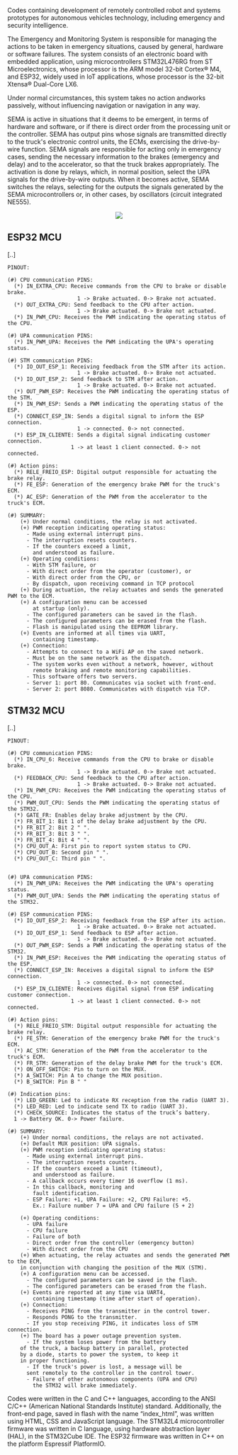 Codes containing development of remotely controlled robot and systems prototypes for autonomous vehicles technology, including emergency and security intelligence.

The Emergency and Monitoring System is responsible for managing the actions to be taken in emergency situations, caused by general, hardware or software failures. The system consists of an electronic board with embedded application, using microcontrollers STM32L476RG from ST Microelectronics, whose processor is the ARM model 32-bit Cortex® M4, and ESP32, widely used in IoT applications, whose processor is the 32-bit Xtensa® Dual-Core LX6.

Under normal circumstances, this system takes no action andworks passively, without influencing navigation or navigation in any way.

SEMA is active in situations that it deems to be emergent, in terms of hardware and software, or if there is direct order from the processing unit or the controller. SEMA has output pins whose signals are transmitted directly to the truck's electronic control units, the ECMs, exercising the drive-by-wire function. SEMA signals are responsible for acting only in emergency cases, sending the necessary information to the brakes (emergency and delay) and to the accelerator, so that the truck brakes appropriately. The activation is done by relays, which, in normal position, select the UPA signals for the drive-by-wire outputs. When it becomes active, SEMA switches the relays, selecting for the outputs the signals generated by the SEMA microcontrollers or, in other cases, by oscillators (circuit integrated NE555).

<p align="center">
<img src="./pic/gif_autonomous.gif" />
</p>

## ESP32 MCU

[..]
    
    PINOUT:

    (#) CPU communication PINS:
      (*) IN_EXTRA_CPU: Receive commands from the CPU to brake or disable brake.
                          1 -> Brake actuated. 0-> Brake not actuated.
      (*) OUT_EXTRA_CPU: Send feedback to the CPU after action.
                          1 -> Brake actuated. 0-> Brake not actuated.
      (*) IN_PWM_CPU: Receives the PWM indicating the operating status of the CPU.

    (#) UPA communication PINS:
      (*) IN_PWM_UPA: Receives the PWM indicating the UPA's operating status.

    (#) STM communication PINS:
      (*) IO_OUT_ESP_1: Receiving feedback from the STM after its action.
                          1 -> Brake actuated. 0-> Brake not actuated.
      (*) IO_OUT_ESP_2: Send feedback to STM after action.
                          1 -> Brake actuated. 0-> Brake not actuated.
      (*) OUT_PWM_ESP: Receives the PWM indicating the operating status of the STM.
      (*) IN_PWM_ESP: Sends a PWM indicating the operating status of the ESP.
      (*) CONNECT_ESP_IN: Sends a digital signal to inform the ESP connection.
                          1 -> connected. 0-> not connected.
      (*) ESP_IN_CLIENTE: Sends a digital signal indicating customer connection.
                        1 -> at least 1 client connected. 0-> not connected.

    (#) Action pins:
      (*) RELE_FREIO_ESP: Digital output responsible for actuating the brake relay.
      (*) FE_ESP: Generation of the emergency brake PWM for the truck's ECM.
      (*) AC_ESP: Generation of the PWM from the accelerator to the truck's ECM.

    (#) SUMMARY:
        (+) Under normal conditions, the relay is not activated.
        (+) PWM reception indicating operating status:
          - Made using external interrupt pins.
          - The interruption resets counters.
          - If the counters exceed a limit,
            and understood as failure.
        (+) Operating conditions:
          - With STM failure, or
          - With direct order from the operator (customer), or
          - With direct order from the CPU, or
          - By dispatch, upon receiving command in TCP protocol
        (+) During actuation, the relay actuates and sends the generated PWM to the ECM.
        (+) A configuration menu can be accessed
            at startup (only).
          - The configured parameters can be saved in the flash.
          - The configured parameters can be erased from the flash.
          - Flash is manipulated using the EEPROM library.
        (+) Events are informed at all times via UART,
            containing timestamp.
        (+) Connection:
          - Attempts to connect to a WiFi AP on the saved network.
          - Must be on the same network as the dispatch.
          - The system works even without a network, however, without
            remote braking and remote monitoring capabilities.
          - This software offers two servers.
          - Server 1: port 80. Communicates via socket with front-end.
          - Server 2: port 8080. Communicates with dispatch via TCP.


## STM32 MCU

[..]
    
    PINOUT:

    (#) CPU communication PINS:
      (*) IN_CPU_6: Receive commands from the CPU to brake or disable brake.
                          1 -> Brake actuated. 0-> Brake not actuated.
      (*) FEEDBACK_CPU: Send feedback to the CPU after action.
                          1 -> Brake actuated. 0-> Brake not actuated.
      (*) IN_PWM_CPU: Receives the PWM indicating the operating status of the CPU.
      (*) PWM_OUT_CPU: Sends the PWM indicating the operating status of the STM32.
      (*) GATE_FR: Enables delay brake adjustment by the CPU.
      (*) FR_BIT_1: Bit 1 of the delay brake adjustment by the CPU.
      (*) FR_BIT_2: Bit 2 " ".
      (*) FR_BIT_3: Bit 3 " ".
      (*) FR_BIT_4: Bit 4 " ".
      (*) CPU_OUT_A: First pin to report system status to CPU.
      (*) CPU_OUT_B: Second pin " ".
      (*) CPU_OUT_C: Third pin " ".


    (#) UPA communication PINS:
      (*) IN_PWM_UPA: Receives the PWM indicating the UPA's operating status.
      (*) PWM_OUT_UPA: Sends the PWM indicating the operating status of the STM32.

    (#) ESP communication PINS:
      (*) IO_OUT_ESP_2: Receiving feedback from the ESP after its action.
                          1 -> Brake actuated. 0-> Brake not actuated.
      (*) IO_OUT_ESP_1: Send feedback to ESP after action.
                          1 -> Brake actuated. 0-> Brake not actuated.
      (*) OUT_PWM_ESP: Sends a PWM indicating the operating status of the STM32.
      (*) IN_PWM_ESP: Receives the PWM indicating the operating status of the ESP.
      (*) CONNECT_ESP_IN: Receives a digital signal to inform the ESP connection.
                          1 -> connected. 0-> not connected.
      (*) ESP_IN_CLIENTE: Receives digital signal from ESP indicating customer connection.
                        1 -> at least 1 client connected. 0-> not connected.

    (#) Action pins:
      (*) RELE_FREIO_STM: Digital output responsible for actuating the brake relay.
      (*) FE_STM: Generation of the emergency brake PWM for the truck's ECM.
      (*) AC_STM: Generation of the PWM from the accelerator to the truck's ECM.
      (*) FR_STM: Generation of the delay brake PWM for the truck's ECM.
      (*) ON_OFF_SWITCH: Pin to turn on the MUX.
      (*) A_SWITCH: Pin A to change the MUX position.
      (*) B_SWITCH: Pin B " "

    (#) Indication pins:
      (*) LED_GREEN: Led to indicate RX reception from the radio (UART 3).
      (*) LED_RED: Led to indicate send TX to radio (UART 3).
      (*) CHECK_SOURCE: Indicates the status of the truck’s battery.
      1 -> Battery OK. 0-> Power failure.

    (#) SUMMARY:
        (+) Under normal conditions, the relays are not activated.
        (+) Default MUX position: UPA signals.
        (+) PWM reception indicating operating status:
          - Made using external interrupt pins.
          - The interruption resets counters.
          - If the counters exceed a limit (timeout),
            and understood as failure.
          - A callback occurs every timer 16 overflow (1 ms).
          - In this callback, monitoring and
            fault identification.
          - ESP Failure: +1, UPA Failure: +2, CPU Failure: +5.
            Ex.: Failure number 7 = UPA and CPU failure (5 + 2)

        (+) Operating conditions:
          - UPA failure
          - CPU failure
          - Failure of both
          - Direct order from the controller (emergency button)
          - With direct order from the CPU
        (+) When actuating, the relay actuates and sends the generated PWM to the ECM,
        in conjunction with changing the position of the MUX (STM).
        (+) A configuration menu can be accessed.
          - The configured parameters can be saved in the flash.
          - The configured parameters can be erased from the flash.
        (+) Events are reported at any time via UART4,
            containing timestamp (time after start of operation).
        (+) Connection:
          - Receives PING from the transmitter in the control tower.
          - Responds PONG to the transmitter.
          - If you stop receiving PING, it indicates loss of STM connection.
        (+) The board has a power outage prevention system.
          - If the system loses power from the battery
        of the truck, a backup battery in parallel, protected
        by a diode, starts to power the system, to keep it
        in proper functioning.
          - If the truck's power is lost, a message will be
          sent remotely to the controller in the control tower.
          - Failure of other autonomous components (UPA and CPU)
            the STM32 will brake immediately.


Codes were written in the C and C++ languages, according to the ANSI C/C++ (American National Standards Institute) standard. Additionally, the front-end page, saved in flash with the name “index_html”, was written using HTML, CSS and JavaScript language. The STM32L4 microcontroller firmware was written in C language, using hardware abstraction layer (HAL), in the STM32Cube IDE. The ESP32 firmware was written in C++ on the platform Espressif PlatformIO.
